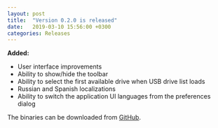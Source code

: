 ```yaml
---
layout: post
title:  "Version 0.2.0 is released"
date:   2019-03-10 15:56:00 +0300
categories: Releases
---
```

**Added:**

- User interface improvements
- Ability to show/hide the toolbar
- Ability to select the first available drive when USB drive list loads
- Russian and Spanish localizations
- Ability to switch the application UI languages from the preferences dialog

The binaries can be downloaded from [GitHub](https://github.com/vsvyatski/kmeldb-ui/releases/tag/v0.2.0).
